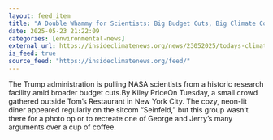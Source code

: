 ```yaml
---
layout: feed_item
title: "A Double Whammy for Scientists: Big Budget Cuts, Big Climate Consequences"
date: 2025-05-23 21:22:09
categories: [environmental-news]
external_url: https://insideclimatenews.org/news/23052025/todays-climate-nasa-trump-cuts-research-anxiety/
is_feed: true
source_feed: "https://insideclimatenews.org/feed/"
---
```


The Trump administration is pulling NASA scientists from a historic research facility amid broader budget cuts.By Kiley PriceOn Tuesday, a small crowd gathered outside Tom’s Restaurant in New York City. The cozy, neon-lit diner appeared regularly on the sitcom “Seinfeld,&#8221; but this group wasn’t there for a photo op or to recreate one of George and Jerry’s many arguments over a cup of coffee.
